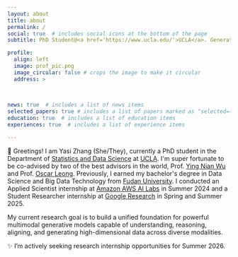 ```yaml
---
layout: about
title: about
permalink: /
social: true  # includes social icons at the bottom of the page
subtitle: PhD Student@<a href='https://www.ucla.edu/'>UCLA</a>. Generative AI, Computer Vision, Multimodality, and Unsupervised Learning.

profile:
  align: left
  image: prof_pic.png
  image_circular: false # crops the image to make it circular
  address: >
    
  

news: true  # includes a list of news items
selected_papers: true # includes a list of papers marked as "selected={true}"
education: true  # includes a list of education items
experiences: true  # includes a list of experience items

---
```


🌈 Greetings! I am Yasi Zhang (She/They), currently a PhD student in the Department of [Statistics and Data Science](https://statistics.ucla.edu/) at [UCLA](https://www.ucla.edu/). I'm super fortunate to be co-advised by two of the best advisors in the world, Prof. [Ying Nian Wu](http://www.stat.ucla.edu/~ywu/research.html) and Prof. [Oscar Leong](https://www.oscarleong.com/). Previously, I earned my bachelor's degree in Data Science and Big Data Technology from [Fudan University](https://www.fudan.edu.cn/en/). I conducted an Applied Scientist internship at [Amazon AWS AI Labs](https://aws.amazon.com/) in Summer 2024 and a Student Researcher internship at [Google Research](https://research.google/) in Spring and Summer 2025.

My current research goal is to build a unified foundation for powerful multimodal generative models capable of understanding, reasoning, aligning, and generating high-dimensional data across diverse modalities.

✨ I’m actively seeking research internship opportunities for Summer 2026.

<!-- This is a comment

The current generative AI revolution is a result of large-scale datasets, huge computing power, and scalable neural networks.
 My research goal is to relax the assumptions. a harder version of unsupervised learning, e.g. learning clean distributions from corrupted data, improve the reasoning ability of current generative models by exploring attention mechanism and Chain-of-Thought.  
My research goal is to learn generative models representations that can help generation, reasoning, planning and optimization. My primary focus lies in machine learning, computer vision, and natural language processing, particularly in learning from/recovering corrupted data,  and scientific discovery. My recent research interests include:

- **Generative AI**: Learning to generate realistic and diverse samples from complex data distributions.

- **Computer Vision**: Learning representations for images and videos, and understanding the underlying semantics.

- **Multimodality**: Learning from multiple modalities, such as text, image, and audio.
-->
 








